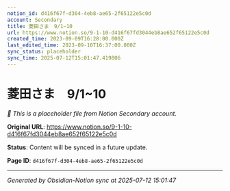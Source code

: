 ```yaml
---
notion_id: d416f67f-d304-4eb8-ae65-2f65122e5c0d
account: Secondary
title: 菱田さま　9/1~10
url: https://www.notion.so/9-1-10-d416f67fd3044eb8ae652f65122e5c0d
created_time: 2023-09-09T16:28:00.000Z
last_edited_time: 2023-09-10T16:37:00.000Z
sync_status: placeholder
sync_time: 2025-07-12T15:01:47.419806
---
```


# 菱田さま　9/1~10

*🔄 This is a placeholder file from Notion Secondary account.*

**Original URL**: https://www.notion.so/9-1-10-d416f67fd3044eb8ae652f65122e5c0d

**Status**: Content will be synced in a future update.

**Page ID**: `d416f67f-d304-4eb8-ae65-2f65122e5c0d`

---

*Generated by Obsidian-Notion sync at 2025-07-12 15:01:47*
